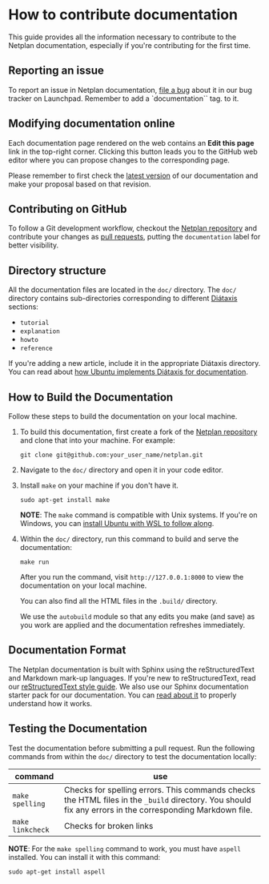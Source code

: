 # How to contribute documentation
This guide provides all the information necessary to contribute to the Netplan documentation, especially if you're contributing for the first time.

## Reporting an issue

To report an issue in Netplan documentation, [file a bug](https://bugs.launchpad.net/netplan/+filebug?field.tags=documentation) about it in our bug tracker on Launchpad. Remember to add a `documentation`` tag.
to it.

## Modifying documentation online

Each documentation page rendered on the web contains an **Edit this page** link in the top-right corner. Clicking this button leads you to the GitHub
web editor where you can propose changes to the corresponding page.

Please remember to first check the [latest version](https://netplan.readthedocs.io/en/latest/)
of our documentation and make your proposal based on that revision.

## Contributing on GitHub

To follow a Git development workflow, checkout the
[Netplan repository](https://github.com/canonical/netplan) and contribute your
changes as [pull requests](https://github.com/canonical/netplan/pulls), putting
the `documentation` label for better visibility.

## Directory structure
All the documentation files are located in the `doc/` directory. The `doc/` directory contains sub-directories corresponding to different [Diátaxis](https://diataxis.fr/) sections:
* `tutorial`
* `explanation`
* `howto`
* `reference`

If you're adding a new article, include it in the appropriate Diátaxis directory. You can read about [how Ubuntu implements Diátaxis for documentation](https://ubuntu.com/blog/diataxis-a-new-foundation-for-canonical-documentation).

## How to Build the Documentation
Follow these steps to build the documentation on your local machine.
1. To build this documentation, first create a fork of the [Netplan repository](https://github.com/canonical/netplan) and clone that into your machine. For example:
    ```shell
    git clone git@github.com:your_user_name/netplan.git
    ```
2. Navigate to the `doc/` directory and open it in your code editor.

3. Install `make` on your machine if you don't have it.
    ```shell
    sudo apt-get install make
    ```
    **NOTE**: The `make` command is compatible with Unix systems. If you're on Windows, you can [install Ubuntu with WSL to follow along](https://github.com/canonical/open-documentation-academy/blob/main/getting-started/start_with_WSL.md).

4. Within the `doc/` directory, run this command to build and serve the documentation:
    ```shell
    make run
    ```
    After you run the command, visit `http://127.0.0.1:8000` to view the documentation on your local machine.

    You can also find all the HTML files in the `.build/` directory.

    We use the `autobuild` module so that any edits you make (and save) as you work are applied and the documentation refreshes immediately.

## Documentation Format
The Netplan documentation is built with Sphinx using the reStructuredText and Markdown mark-up languages. If you're new to reStructuredText, read our [reStructuredText style guide](https://canonical-documentation-with-sphinx-and-readthedocscom.readthedocs-hosted.com/style-guide/).
We also use our Sphinx documentation starter pack for our documentation. You can [read about it](https://github.com/canonical/sphinx-docs-starter-pack) to properly understand how it works.

## Testing the Documentation
Test the documentation before submitting a pull request. Run the following commands from within the `doc/` directory to test the documentation locally:

|command  |use|
|---------|-----|
|`make spelling`| Checks for spelling errors. This commands checks the HTML files in the `_build` directory. You should fix any errors in the corresponding Markdown file.|
| `make linkcheck`| Checks for broken links|

**NOTE**: For the `make spelling` command to work, you must have `aspell` installed. You can install it with this command:
```shell
sudo apt-get install aspell
```